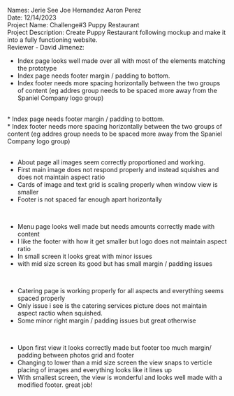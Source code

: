 Names: Jerie See
Joe Hernandez
Aaron Perez
<br>
Date: 12/14/2023
<br>
Project Name: Challenge#3 Puppy Restaurant
<br>
Project Description: Create Puppy Restaurant following mockup and make it into a fully functioning website.
<br>
Reviewer - David Jimenez: <br>
* Index page looks well made over all with most of the elements matching the prototype <br>
* Index page needs footer margin / padding to bottom. <br>
* Index footer needs more spacing horizontally between the two groups of content (eg addres group needs to be spaced more away from the Spaniel Company logo group) <br>
<br>
* Index page needs footer margin / padding to bottom. <br>
* Index footer needs more spacing horizontally between the two groups of content (eg addres group needs to be spaced more away from the Spaniel Company logo group) <br>
<br>

* About page all images seem correctly proportioned and working.<br>
* First main image does not respond properly and instead squishes and does not maintain aspect ratio <br>
* Cards of image and text grid is scaling properly when window view is smaller
* Footer is not spaced far enough apart horizontally <br>
<br>

* Menu page looks well made but needs amounts correctly made with content <br>
* I like the footer with how it get smaller but logo does not maintain aspect ratio <br>
* In small screen it looks great with minor issues <br>
* with mid size screen its good but has small margin / padding issues <br>
<br>

* Catering page is working properly for all aspects and everything seems spaced properly <br>
* Only issue i see is the catering services picture does not maintain aspect ractio when squished.
* Some minor right margin / padding issues but great otherwise <br>
<br>

* Upon first view it looks correctly made but footer too much margin/ padding between photos grid and footer <br>
* Changing to lower than a mid size screen the view snaps to verticle placing of images and everything looks like it lines up <br>
* With smallest screen, the view is wonderful and looks well made  with a modified footer.  great job!




